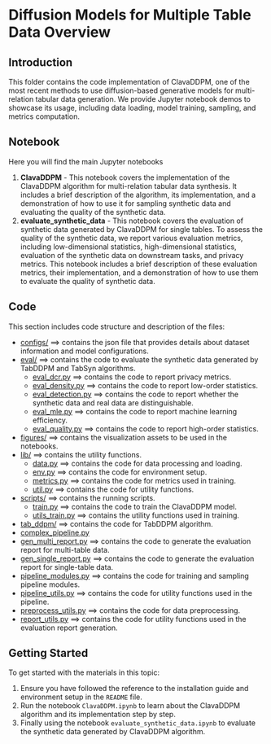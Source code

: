 # Diffusion Models for Multiple Table Data Overview

## Introduction
This folder contains the code implementation of ClavaDDPM, one of the most recent methods to use diffusion-based generative models for multi-relation tabular data generation. We provide Jupyter notebook demos to showcase its usage, including data loading, model training, sampling, and metrics computation.

## Notebook
Here you will find the main Jupyter notebooks
1. **ClavaDDPM** - This notebook covers the implementation of the ClavaDDPM algorithm for multi-relation tabular data synthesis. It includes a brief description of the algorithm, its implementation, and a demonstration of how to use it for sampling synthetic data and evaluating the quality of the synthetic data.
2. **evaluate_synthetic_data** - This notebook covers the evaluation of synthetic data generated by ClavaDDPM for single tables. To assess the quality of the synthetic data, we report various evaluation metrics, including low-dimensional statistics, high-dimensional statistics, evaluation of the synthetic data on downstream tasks, and privacy metrics. This notebook includes a brief description of these evaluation metrics, their implementation, and a demonstration of how to use them to evaluate the quality of synthetic data.

## Code
This section includes code structure and description of the files:
* [configs/](./configs) ==> contains the json file that provides details about dataset information and model configurations.
* [eval/](./eval) ==> contains the code to evaluate the synthetic data generated by TabDDPM and TabSyn algorithms.
    * [eval_dcr.py](./scripts/eval/eval_dcr.py) ==> contains the code to report privacy metrics.
    * [eval_density.py](./scripts/eval/eval_density.py) ==> contains the code to report low-order statistics.
    * [eval_detection.py](./scripts/eval/eval_detection.py) ==> contains the code to report whether the synthetic data and real data are distinguishable.
    * [eval_mle.py](./scripts/eval/eval_mle.py) ==> contains the code to report machine learning efficiency.
    * [eval_quality.py](./scripts/eval/eval_quality.py) ==> contains the code to report high-order statistics.
* [figures/](./figures) ==> contains the visualization assets to be used in the notebooks.
* [lib/](./lib) ==> contains the utility functions.
    * [data.py](./lib/data.py) ==> contains the code for data processing and loading.
    * [env.py](./lib/env.py) ==> contains the code for environment setup.
    * [metrics.py](./lib/metrics.py) ==> contains the code for metrics used in training.
    * [util.py](./lib/util.py) ==> contains the code for utility functions.
* [scripts/](./scripts) ==> contains the running scripts.
    * [train.py](./scripts/train.py) ==> contains the code to train the ClavaDDPM model.
    * [utils_train.py](./scripts/utils_train.py) ==> contains the utility functions used in training.
* [tab_ddpm/](./tab_ddpm) ==> contains the code for TabDDPM algorithm.
* [complex_pipeline.py](./complex_pipeline.py)
* [gen_multi_report.py](./gen_multi_report.py) ==> contains the code to generate the evaluation report for multi-table data.
* [gen_single_report.py](./gen_single_report.py) ==> contains the code to generate the evaluation report for single-table data.
* [pipeline_modules.py](./pipeline_modules.py) ==> contains the code for training and sampling pipeline modules.
* [pipeline_utils.py](./pipeline_utils.py) ==> contains the code for utility functions used in the pipeline.
* [preprocess_utils.py](./preprocess_utils.py) ==> contains the code for data preprocessing.
* [report_utils.py](./report_utils.py) ==> contains the code for utility functions used in the evaluation report generation.


## Getting Started
To get started with the materials in this topic:
1. Ensure you have followed the reference to the installation guide and environment setup in the `README` file.
2. Run the notebook `ClavaDDPM.ipynb` to learn about the ClavaDDPM algorithm and its implementation step by step.
3. Finally using the notebook `evaluate_synthetic_data.ipynb` to evaluate the synthetic data generated by ClavaDDPM algorithm.
